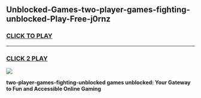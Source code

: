 
## Unblocked-Games-two-player-games-fighting-unblocked-Play-Free-j0rnz
<h3>
<a href="https://premium76.site?title=two-player-games-fighting-unblocked&ref=23A">CLICK TO PLAY</a></h3>
<hr>

<h3>
<a href="https://premium76.site?title=two-player-games-fighting-unblocked&ref=23A">CLICK 2 PLAY</a>
  
</h3>

<a href="https://premium76.site?title=two-player-games-fighting-unblocked&ref=23A"><img src="https://clearcache.store/games.png"></a>


**two-player-games-fighting-unblocked games unblocked: Your Gateway to Fun and Accessible Online Gaming**
